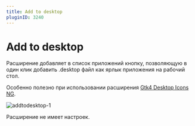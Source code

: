 ```yaml
---
title: Add to desktop
pluginID: 3240
---
```


# Add to desktop

Расширение добавляет в список приложений кнопку, позволяющую в один клик добавить .desktop файл как ярлык приложения на рабочий стол.

Особенно полезно при использовании расширения [Gtk4 Desktop Icons NG](/gtk4-desktopicons).

![addtodesktop-1](/extensions/addtodesktop/addtodesktop-1.png)

Расширение не имеет настроек.

<!--@include: ./parts/show-install-steps.md-->
